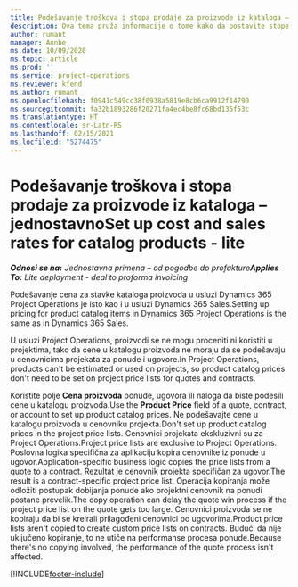 ```yaml
---
title: Podešavanje troškova i stopa prodaje za proizvode iz kataloga – jednostavno
description: Ova tema pruža informacije o tome kako da postavite stope cena i prodaje za stavke iz kataloga proizvoda.
author: rumant
manager: Annbe
ms.date: 10/09/2020
ms.topic: article
ms.prod: ''
ms.service: project-operations
ms.reviewer: kfend
ms.author: rumant
ms.openlocfilehash: f0941c549cc38f0938a5819e8cb6ca9912f14790
ms.sourcegitcommit: fa32b1893286f20271fa4ec4be8fc68bd135f53c
ms.translationtype: HT
ms.contentlocale: sr-Latn-RS
ms.lasthandoff: 02/15/2021
ms.locfileid: "5274475"
---
```

# <a name="set-up-cost-and-sales-rates-for-catalog-products---lite"></a><span data-ttu-id="a32c8-103">Podešavanje troškova i stopa prodaje za proizvode iz kataloga – jednostavno</span><span class="sxs-lookup"><span data-stu-id="a32c8-103">Set up cost and sales rates for catalog products - lite</span></span>

<span data-ttu-id="a32c8-104">_**Odnosi se na:** Jednostavna primena – od pogodbe do profakture_</span><span class="sxs-lookup"><span data-stu-id="a32c8-104">_**Applies To:** Lite deployment - deal to proforma invoicing_</span></span>


<span data-ttu-id="a32c8-105">Podešavanje cena za stavke kataloga proizvoda u usluzi Dynamics 365 Project Operations je isto kao i u usluzi Dynamics 365 Sales.</span><span class="sxs-lookup"><span data-stu-id="a32c8-105">Setting up pricing for product catalog items in Dynamics 365 Project Operations is the same as in Dynamics 365 Sales.</span></span>

<span data-ttu-id="a32c8-106">U usluzi Project Operations, proizvodi se ne mogu proceniti ni koristiti u projektima, tako da cene u katalogu proizvoda ne moraju da se podešavaju u cenovnicima projekata za ponude i ugovore.</span><span class="sxs-lookup"><span data-stu-id="a32c8-106">In Project Operations, products can't be estimated or used on projects, so product catalog prices don't need to be set on project price lists for quotes and contracts.</span></span>

<span data-ttu-id="a32c8-107">Koristite polje **Cena proizvoda** ponude, ugovora ili naloga da biste podesili cene u katalogu proizvoda.</span><span class="sxs-lookup"><span data-stu-id="a32c8-107">Use the **Product Price** field of a quote, contract, or account to set up product catalog prices.</span></span> <span data-ttu-id="a32c8-108">Ne podešavajte cene u katalogu proizvoda u cenovniku projekta.</span><span class="sxs-lookup"><span data-stu-id="a32c8-108">Don't set up product catalog prices in the project price lists.</span></span> <span data-ttu-id="a32c8-109">Cenovnici projekata ekskluzivni su za Project Operations.</span><span class="sxs-lookup"><span data-stu-id="a32c8-109">Project price lists are exclusive to Project Operations.</span></span> <span data-ttu-id="a32c8-110">Poslovna logika specifična za aplikaciju kopira cenovnike iz ponude u ugovor.</span><span class="sxs-lookup"><span data-stu-id="a32c8-110">Application-specific business logic copies the price lists from a quote to a contract.</span></span> <span data-ttu-id="a32c8-111">Rezultat je cenovnik projekta specifičan za ugovor.</span><span class="sxs-lookup"><span data-stu-id="a32c8-111">The result is a contract-specific project price list.</span></span> <span data-ttu-id="a32c8-112">Operacija kopiranja može odložiti postupak dobijanja ponude ako projektni cenovnik na ponudi postane prevelik.</span><span class="sxs-lookup"><span data-stu-id="a32c8-112">The copy operation can delay the quote win process if the project price list on the quote gets too large.</span></span> <span data-ttu-id="a32c8-113">Cenovnici proizvoda se ne kopiraju da bi se kreirali prilagođeni cenovnici po ugovorima.</span><span class="sxs-lookup"><span data-stu-id="a32c8-113">Product price lists aren't copied to create custom price lists on contracts.</span></span> <span data-ttu-id="a32c8-114">Budući da nije uključeno kopiranje, to ne utiče na performanse procesa ponude.</span><span class="sxs-lookup"><span data-stu-id="a32c8-114">Because there's no copying involved, the performance of the quote process isn't affected.</span></span>


[!INCLUDE[footer-include](../../includes/footer-banner.md)]